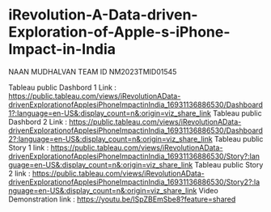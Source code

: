 # iRevolution-A-Data-driven-Exploration-of-Apple-s-iPhone-Impact-in-India
NAAN MUDHALVAN TEAM ID NM2023TMID01545

Tableau public Dashbord 1 Link : https://public.tableau.com/views/iRevolutionAData-drivenExplorationofApplesiPhoneImpactinIndia_16931136886530/Dashboard1?:language=en-US&:display_count=n&:origin=viz_share_link
Tableau public Dashbord 2 Link : https://public.tableau.com/views/iRevolutionAData-drivenExplorationofApplesiPhoneImpactinIndia_16931136886530/Dashboard2?:language=en-US&:display_count=n&:origin=viz_share_link
Tableau public Story 1 link    :  https://public.tableau.com/views/iRevolutionAData-drivenExplorationofApplesiPhoneImpactinIndia_16931136886530/Story?:language=en-US&:display_count=n&:origin=viz_share_link
Tableau public Story 2 link    :  https://public.tableau.com/views/iRevolutionAData-drivenExplorationofApplesiPhoneImpactinIndia_16931136886530/Story2?:language=en-US&:display_count=n&:origin=viz_share_link
Video Demonstration link       : https://youtu.be/ISpZBEmSbe8?feature=shared
